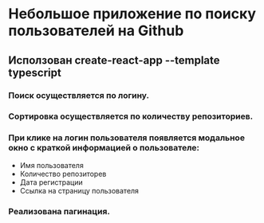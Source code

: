 # Небольшое приложение по поиску пользователей на Github

## Исползован create-react-app --template typescript

### Поиск осуществляется по логину.

### Сортировка осуществляется по количеству репозиториев.

### При клике на логин пользователя появляется модальное окно с краткой информацией о пользователе:

- Имя пользователя
- Количество репозиторев
- Дата регистрации
- Ссылка на страницу пользователя

### Реализована пагинация.
